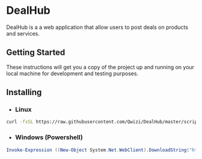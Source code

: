 # DealHub

DealHub is a a web application that allow users to post deals on products and services.

## Getting Started

These instructions will get you a copy of the project up and running on your local machine for development and testing purposes.

## Installing
- ### Linux
```bash
curl -fsSL https://raw.githubusercontent.com/Qwizi/DealHub/master/scripts/install.sh | bash
```
- ### Windows (Powershell)
```powershell
Invoke-Expression ((New-Object System.Net.WebClient).DownloadString("https://raw.githubusercontent.com/Qwizi/DealHub/master/scripts/install.ps1"))
```
